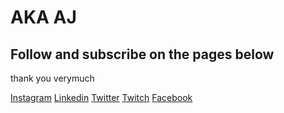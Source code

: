 <html>
<head>
<link rel="stylesheet" href="style.css">
</head>
<body>
<h1>AKA AJ</h1>
<h2> Follow and subscribe on the pages below</h2>
<p>thank you verymuch</p>
<a href="https://www.instagram.com/aejalov" target="_blank">Instagram</a>
<a href="https://www.linkedin.com/in/aejalov" target="_blank">Linkedin</a>
<a
href="https://www.twitter.com/aejalov"
target="_blank">Twitter</a>
<a
href="https://twitch.tv/aejalov"
target="_blank">Twitch</a>
<a
href="https://www.youtube.com/@aejalov"
<a
href="https://www.facebook.com/aejalov"
target="_blank">Facebook</a>
</body>
</html>